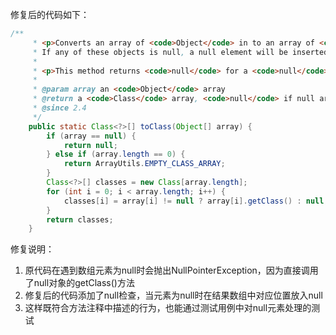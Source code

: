 修复后的代码如下：

```java
/**
     * <p>Converts an array of <code>Object</code> in to an array of <code>Class</code> objects.
     * If any of these objects is null, a null element will be inserted into the array.</p>
     *
     * <p>This method returns <code>null</code> for a <code>null</code> input array.</p>
     *
     * @param array an <code>Object</code> array
     * @return a <code>Class</code> array, <code>null</code> if null array input
     * @since 2.4
     */
    public static Class<?>[] toClass(Object[] array) {
        if (array == null) {
            return null;
        } else if (array.length == 0) {
            return ArrayUtils.EMPTY_CLASS_ARRAY;
        }
        Class<?>[] classes = new Class[array.length];
        for (int i = 0; i < array.length; i++) {
            classes[i] = array[i] != null ? array[i].getClass() : null;
        }
        return classes;
    }
```

修复说明：
1. 原代码在遇到数组元素为null时会抛出NullPointerException，因为直接调用了null对象的getClass()方法
2. 修复后的代码添加了null检查，当元素为null时在结果数组中对应位置放入null
3. 这样既符合方法注释中描述的行为，也能通过测试用例中对null元素处理的测试